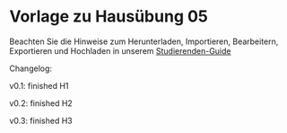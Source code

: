 # Vorlage zu Hausübung 05

Beachten Sie die Hinweise zum Herunterladen, Importieren, Bearbeitern, Exportieren und Hochladen in unserem
[Studierenden-Guide](https://wiki.tudalgo.org/)

Changelog:

v0.1: finished H1

v0.2: finished H2

v0.3: finished H3
